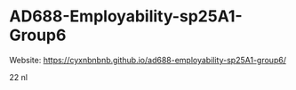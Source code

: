# AD688-Employability-sp25A1-Group6
Website: https://cyxnbnbnb.github.io/ad688-employability-sp25A1-group6/

22 nl
